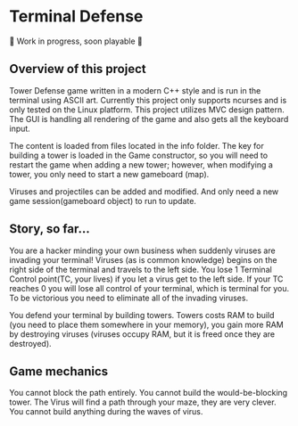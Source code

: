 Terminal Defense
===============

:snail:
Work in progress, soon playable
:snail:

## Overview of this project ##
Tower Defense game written in a modern C++ style and is run in the terminal using ASCII art. Currently this project only supports ncurses and is only tested on the Linux platform. This project utilizes MVC design pattern.
The GUI is handling all rendering of the game and also gets all the keyboard input.

The content is loaded from files located in the info folder.
The key for building a tower is loaded in the Game constructor, so you will need to restart the game when adding a new tower; however, when modifying a tower, you only need to start a new gameboard (map). 

Viruses and projectiles can be added and modified. And only need a new game session(gameboard object) to run to update.

## Story, so far... ##
You are a hacker minding your own business when suddenly viruses are invading your terminal!
Viruses (as is common knowledge) begins on the right side of the terminal and travels to the left side.
You lose 1 Terminal Control point(TC, your lives) if you let a virus get to the left side.
If your TC reaches 0 you will lose all control of your terminal, which is terminal for you.
To be victorious you need to eliminate all of the invading viruses.

You defend your terminal by building towers.
Towers costs RAM to build (you need to place them somewhere in your memory), you gain more RAM by destroying viruses (viruses occupy RAM, but it is freed once they are destroyed).

## Game mechanics ##
You cannot block the path entirely. You cannot build the would-be-blocking tower.
The Virus will find a path through your maze, they are very clever.
You cannot build anything during the waves of virus.

